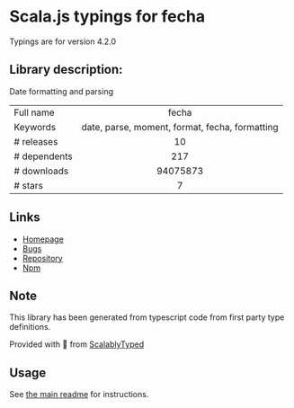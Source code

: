 
# Scala.js typings for fecha

Typings are for version 4.2.0

## Library description:
Date formatting and parsing

|                    |                 |
| ------------------ | :-------------: |
| Full name          | fecha |
| Keywords           | date, parse, moment, format, fecha, formatting |
| # releases         | 10 |
| # dependents       | 217 |
| # downloads        | 94075873 |
| # stars            | 7 |

## Links
- [Homepage](https://github.com/taylorhakes/fecha)
- [Bugs](https://github.com/taylorhakes/fecha/issues)
- [Repository](https://github.com/taylorhakes/fecha)
- [Npm](https://www.npmjs.com/package/fecha)
    


## Note
This library has been generated from typescript code from first party type definitions.

Provided with :purple_heart: from [ScalablyTyped](https://github.com/oyvindberg/ScalablyTyped)

## Usage
See [the main readme](../../readme.md) for instructions.


